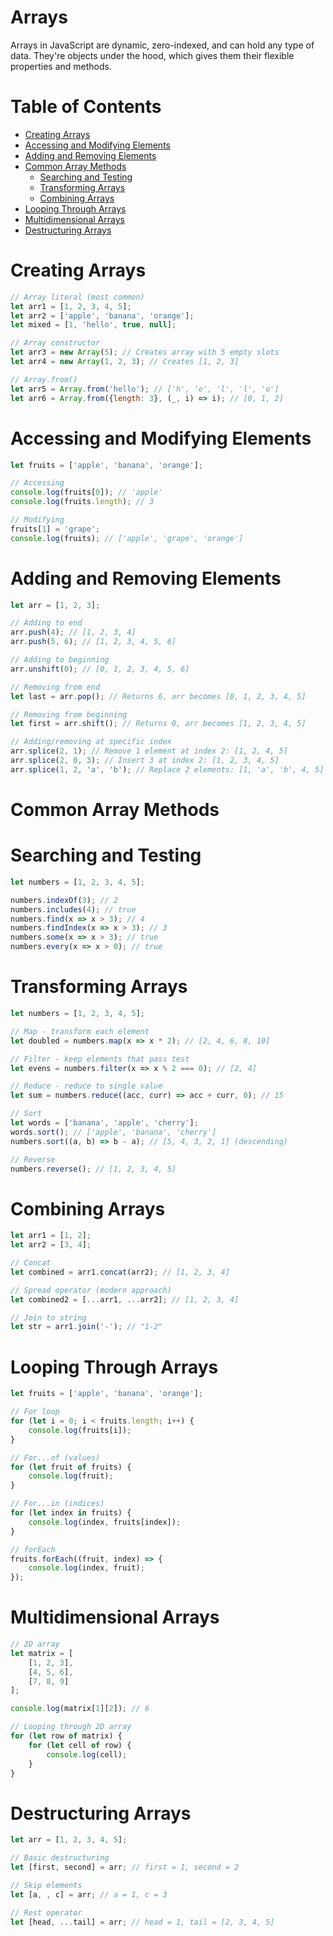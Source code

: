 # Arrays

Arrays in JavaScript are dynamic, zero-indexed, and can hold any type of data. They're objects under the hood, which gives them their flexible properties and methods.

# Table of Contents

- [Creating Arrays](#creating-arrays)
- [Accessing and Modifying Elements](#accessing-and-modifying-elements)
- [Adding and Removing Elements](#adding-and-removing-elements)
- [Common Array Methods](#common-array-methods)
    - [Searching and Testing](#searching-and-testing)
    - [Transforming Arrays](#transforming-arrays)
    - [Combining Arrays](#combining-arrays)
- [Looping Through Arrays](#looping-through-arrays)
- [Multidimensional Arrays](#multidimensional-arrays)
- [Destructuring Arrays](#destructuring-arrays)

# Creating Arrays

```js
// Array literal (most common)
let arr1 = [1, 2, 3, 4, 5];
let arr2 = ['apple', 'banana', 'orange'];
let mixed = [1, 'hello', true, null];

// Array constructor
let arr3 = new Array(5); // Creates array with 5 empty slots
let arr4 = new Array(1, 2, 3); // Creates [1, 2, 3]

// Array.from()
let arr5 = Array.from('hello'); // ['h', 'e', 'l', 'l', 'o']
let arr6 = Array.from({length: 3}, (_, i) => i); // [0, 1, 2]
```

# Accessing and Modifying Elements

```js
let fruits = ['apple', 'banana', 'orange'];

// Accessing
console.log(fruits[0]); // 'apple'
console.log(fruits.length); // 3

// Modifying
fruits[1] = 'grape';
console.log(fruits); // ['apple', 'grape', 'orange']
```

# Adding and Removing Elements

```js
let arr = [1, 2, 3];

// Adding to end
arr.push(4); // [1, 2, 3, 4]
arr.push(5, 6); // [1, 2, 3, 4, 5, 6]

// Adding to beginning
arr.unshift(0); // [0, 1, 2, 3, 4, 5, 6]

// Removing from end
let last = arr.pop(); // Returns 6, arr becomes [0, 1, 2, 3, 4, 5]

// Removing from beginning
let first = arr.shift(); // Returns 0, arr becomes [1, 2, 3, 4, 5]

// Adding/removing at specific index
arr.splice(2, 1); // Remove 1 element at index 2: [1, 2, 4, 5]
arr.splice(2, 0, 3); // Insert 3 at index 2: [1, 2, 3, 4, 5]
arr.splice(1, 2, 'a', 'b'); // Replace 2 elements: [1, 'a', 'b', 4, 5]
```

# Common Array Methods

# Searching and Testing

```js
let numbers = [1, 2, 3, 4, 5];

numbers.indexOf(3); // 2
numbers.includes(4); // true
numbers.find(x => x > 3); // 4
numbers.findIndex(x => x > 3); // 3
numbers.some(x => x > 3); // true
numbers.every(x => x > 0); // true
```

# Transforming Arrays

```js
let numbers = [1, 2, 3, 4, 5];

// Map - transform each element
let doubled = numbers.map(x => x * 2); // [2, 4, 6, 8, 10]

// Filter - keep elements that pass test
let evens = numbers.filter(x => x % 2 === 0); // [2, 4]

// Reduce - reduce to single value
let sum = numbers.reduce((acc, curr) => acc + curr, 0); // 15

// Sort
let words = ['banana', 'apple', 'cherry'];
words.sort(); // ['apple', 'banana', 'cherry']
numbers.sort((a, b) => b - a); // [5, 4, 3, 2, 1] (descending)

// Reverse
numbers.reverse(); // [1, 2, 3, 4, 5]
```

# Combining Arrays

```js
let arr1 = [1, 2];
let arr2 = [3, 4];

// Concat
let combined = arr1.concat(arr2); // [1, 2, 3, 4]

// Spread operator (modern approach)
let combined2 = [...arr1, ...arr2]; // [1, 2, 3, 4]

// Join to string
let str = arr1.join('-'); // "1-2"
```

# Looping Through Arrays

```js
let fruits = ['apple', 'banana', 'orange'];

// For loop
for (let i = 0; i < fruits.length; i++) {
    console.log(fruits[i]);
}

// For...of (values)
for (let fruit of fruits) {
    console.log(fruit);
}

// For...in (indices)
for (let index in fruits) {
    console.log(index, fruits[index]);
}

// forEach
fruits.forEach((fruit, index) => {
    console.log(index, fruit);
});
```

# Multidimensional Arrays

```js
// 2D array
let matrix = [
    [1, 2, 3],
    [4, 5, 6],
    [7, 8, 9]
];

console.log(matrix[1][2]); // 6

// Looping through 2D array
for (let row of matrix) {
    for (let cell of row) {
        console.log(cell);
    }
}
```

# Destructuring Arrays

```js
let arr = [1, 2, 3, 4, 5];

// Basic destructuring
let [first, second] = arr; // first = 1, second = 2

// Skip elements
let [a, , c] = arr; // a = 1, c = 3

// Rest operator
let [head, ...tail] = arr; // head = 1, tail = [2, 3, 4, 5]
```

